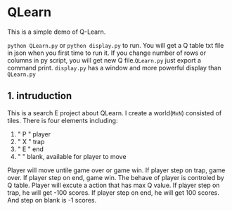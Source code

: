 # QLearn
This is a simple demo of Q-Learn.

`python QLearn.py` or `python display.py` to run. You will get a Q table txt file in json when you first time to run it. If you change number of rows or columns in py script, you will get new Q file.`QLearn.py` just export a command print. `display.py` has a window and more powerful display than `QLearn.py`

## 1. intruduction
This is a search E project about QLearn. I create a world(`MxN`) consisted of tiles. There is four elements including: 
1. " P " player
2. " X " trap
3. " E " end
4. "  " blank, available for player to move 

Player will move untile game over or game win. If player step on trap, game over. If player step on end, game win. The behave of player is controled by Q table. Player will excute a action that has max Q value. If player step on trap, he will get -100 scores. If player step on end, he will get 100 scores. And step on blank is -1 scores.

